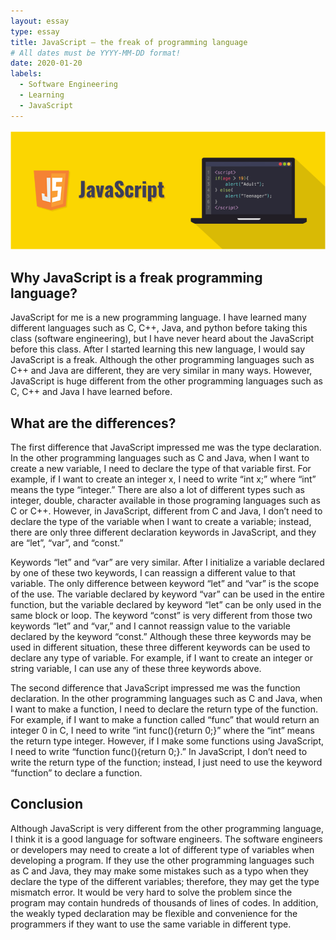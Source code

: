 ```yaml
---
layout: essay
type: essay
title: JavaScript – the freak of programming language
# All dates must be YYYY-MM-DD format!
date: 2020-01-20
labels: 
  - Software Engineering
  - Learning
  - JavaScript
---
```


<img class="ui large top floated image" src="../images/JS.PNG">

## Why JavaScript is a freak programming language?

JavaScript for me is a new programming language.  I have learned many different languages such as C, C++, Java, and python before taking this class (software engineering), but I have never heard about the JavaScript before this class.  After I started learning this new language, I would say JavaScript is a freak. Although the other programming languages such as C++ and Java are different, they are very similar in many ways.  However, JavaScript is huge different from the other programming languages such as C, C++ and Java I have learned before.  

## What are the differences?

The first difference that JavaScript impressed me was the type declaration.  In the other programming languages such as C and Java, when I want to create a new variable, I need to declare the type of that variable first.  For example, if I want to create an integer x, I need to write “int x;” where “int” means the type “integer.”  There are also a lot of different types such as integer, double, character available in those programing languages such as C or C++. However, in JavaScript, different from C and Java, I don’t need to declare the type of the variable when I want to create a variable; instead, there are only three different declaration keywords in JavaScript, and they are “let”, “var”, and “const.”  

Keywords “let” and “var” are very similar.  After I initialize a variable declared by one of these two keywords, I can reassign a different value to that variable.  The only difference between keyword “let” and “var” is the scope of the use.  The variable declared by keyword “var” can be used in the entire function, but the variable declared by keyword “let” can be only used in the same block or loop. The keyword “const” is very different from those two keywords “let” and “var,” and I cannot reassign value to the variable declared by the keyword “const.”  Although these three keywords may be used in different situation, these three different keywords can be used to declare any type of variable. For example, if I want to create an integer or string variable, I can use any of these three keywords above.  

The second difference that JavaScript impressed me was the function declaration.  In the other programming languages such as C and Java, when I want to make a function, I need to declare the return type of the function.  For example, if I want to make a function called “func” that would return an integer 0 in C, I need to write “int func(){return 0;}” where the “int” means the return type integer.  However, if I make some functions using JavaScript, I need to write “function func(){return 0;}.”  In JavaScript, I don’t need to write the return type of the function; instead, I just need to use the keyword “function” to declare a function.     


## Conclusion

Although JavaScript is very different from the other programming language, I think it is a good language for software engineers. The software engineers or developers may need to create a lot of different type of variables when developing a program.  If they use the other programming languages such as C and Java, they may make some mistakes such as a typo when they declare the type of the different variables; therefore, they may get the type mismatch error.  It would be very hard to solve the problem since the program may contain hundreds of thousands of lines of codes.  In addition, the weakly typed declaration may be flexible and convenience for the programmers if they want to use the same variable in different type. 

